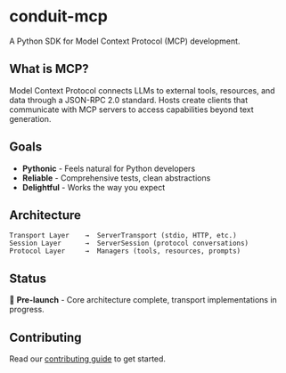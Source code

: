 # conduit-mcp

A Python SDK for Model Context Protocol (MCP) development.

## What is MCP?

Model Context Protocol connects LLMs to external tools, resources, and data through a JSON-RPC 2.0 standard. Hosts create clients that communicate with MCP servers to access capabilities beyond text generation.

## Goals

- **Pythonic** - Feels natural for Python developers
- **Reliable** - Comprehensive tests, clean abstractions
- **Delightful** - Works the way you expect

## Architecture

```
Transport Layer    →  ServerTransport (stdio, HTTP, etc.)
Session Layer      →  ServerSession (protocol conversations)  
Protocol Layer     →  Managers (tools, resources, prompts)
```

## Status

🚧 **Pre-launch** - Core architecture complete, transport implementations in progress.

## Contributing

Read our [contributing guide](./contributing.md) to get started.